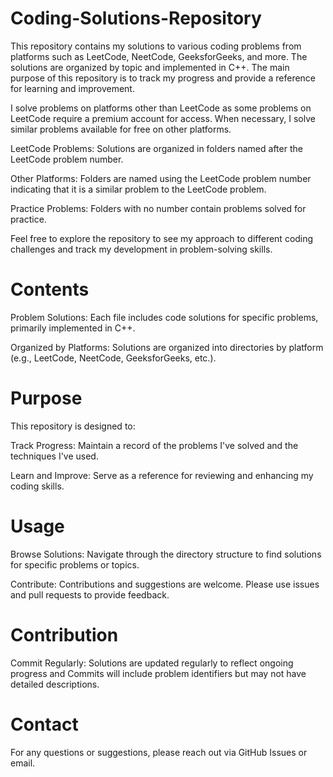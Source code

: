 


# Coding-Solutions-Repository
This repository contains my solutions to various coding problems from platforms such as LeetCode, NeetCode, GeeksforGeeks, and more. The solutions are organized by topic and implemented in C++. The main purpose of this repository is to track my progress and provide a reference for learning and improvement.

I solve problems on platforms other than LeetCode as some problems on LeetCode require a premium account for access. When necessary, I solve similar problems available for free on other platforms.

LeetCode Problems: Solutions are organized in folders named after the LeetCode problem number.

Other Platforms: Folders are named using the LeetCode problem number indicating that it is a similar problem to the LeetCode problem.

Practice Problems: Folders with no number contain problems solved for practice.

Feel free to explore the repository to see my approach to different coding challenges and track my development in problem-solving skills.


# Contents

Problem Solutions: Each file includes code solutions for specific problems, primarily implemented in C++.

Organized by Platforms: Solutions are organized into directories by platform (e.g., LeetCode, NeetCode, GeeksforGeeks, etc.).
# Purpose
This repository is designed to:

Track Progress: Maintain a record of the problems I've solved and the techniques I've used.

Learn and Improve: Serve as a reference for reviewing and enhancing my coding skills.
# Usage

Browse Solutions: Navigate through the directory structure to find solutions for specific problems or topics.

Contribute: Contributions and suggestions are welcome. Please use issues and pull requests to provide feedback.
# Contribution

Commit Regularly: Solutions are updated regularly to reflect ongoing progress
and Commits will include problem identifiers but may not have detailed descriptions.
# Contact
For any questions or suggestions, please reach out via GitHub Issues or email.
